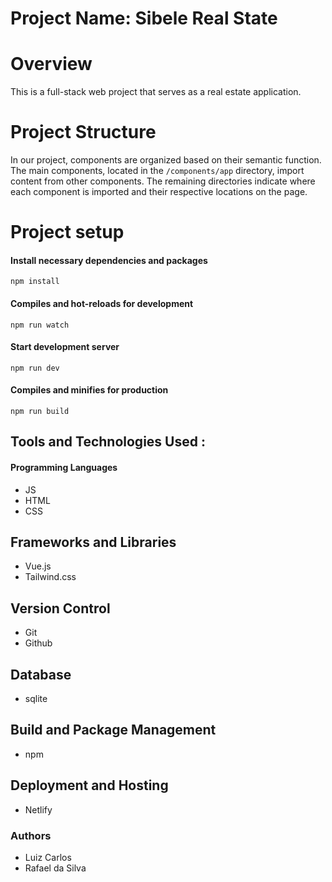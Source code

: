 
# Project Name: Sibele Real State

# Overview

This is a full-stack web project that serves as a real estate application.

# Project Structure
In our project, components are organized based on their semantic function. The main components, located in the `/components/app` directory, import content from other components. The remaining directories indicate where each component is imported and their respective locations on the page.

# Project setup

#### Install necessary dependencies and packages
```
npm install
```
#### Compiles and hot-reloads for development
```
npm run watch
```
#### Start development server
```
npm run dev
```
#### Compiles and minifies for production
```
npm run build
```

## Tools and Technologies Used :


#### Programming Languages
- JS
- HTML 
- CSS 

## Frameworks and Libraries
- Vue.js
- Tailwind.css

## Version Control
- Git
- Github

## Database
- sqlite

## Build and Package Management
- npm

## Deployment and Hosting
- Netlify


### Authors
- Luiz Carlos 
- Rafael da Silva






